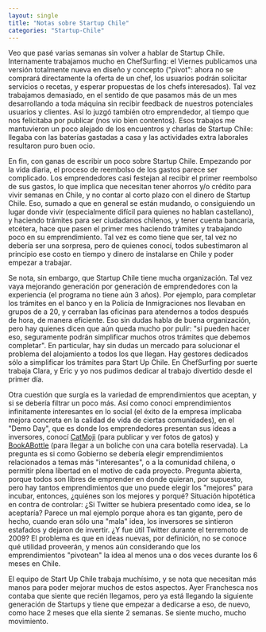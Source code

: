 ```yaml
---
layout: single
title: "Notas sobre Startup Chile"
categories: "Startup-Chile"
---
```


Veo que pasé varias semanas sin volver a hablar de Startup Chile. Internamente
trabajamos mucho en ChefSurfing: el Viernes publicamos una versión totalmente
nueva en diseño y concepto ("pivot": ahora no se comprará directamente la
oferta de un chef, los usuarios podrán solicitar servicios o recetas, y
esperar propuestas de los chefs interesados). Tal vez trabajamos demasiado, en
el sentido de que pasamos más de un mes desarrollando a toda máquina sin
recibir feedback de nuestros potenciales usuarios y clientes. Así lo juzgó
también otro emprendedor, al tiempo que nos felicitaba por publicar (nos vio
bien contentos). Esos trabajos me mantuvieron un poco alejado de los
encuentros y charlas de Startup Chile: llegaba con las baterías gastadas a
casa y las actividades extra laborales resultaron puro buen ocio.

En fin, con ganas de escribir un poco sobre Startup Chile. Empezando por la
vida diaria, el proceso de reembolso de los gastos parece ser complicado. Los
emprendedores casi festejan al recibir el primer reembolso de sus gastos, lo
que implica que necesitan tener ahorros y/o crédito para vivir semanas en
Chile, y no contar al corto plazo con el dinero de Startup Chile. Eso, sumado
a que en general se están mudando, o consiguiendo un lugar donde vivir
(especialmente difícil para quienes no hablan castellano), y haciendo trámites
para ser ciudadanos chilenos, y tener cuenta bancaria, etcétera, hace que
pasen el primer mes haciendo trámites y trabajando poco en su emprendimiento.
Tal vez es como tiene que ser, tal vez no debería ser una sorpresa, pero de
quienes conocí, todos subestimaron al principio ese costo en tiempo y dinero
de instalarse en Chile y poder empezar a trabajar.

Se nota, sin embargo, que Startup Chile tiene mucha organización. Tal vez vaya
mejorando generación por generación de emprendedores con la experiencia (el
programa no tiene aún 3 años). Por ejemplo, para completar los trámites en el
banco y en la Policía de Inmigraciones nos llevaban en grupos de a 20, y
cerraban las oficinas para atendernos a todos después de hora, de manera
eficiente. Eso sin dudas habla de buena organización, pero hay quienes dicen
que aún queda mucho por pulir: "si pueden hacer eso, seguramente podrán
simplificar muchos otros trámites que debemos completar". En particular, hay
sin dudas un mercado para solucionar el problema del alojamiento a todos los
que llegan. Hay gestores dedicados sólo a simplificar los trámites para Start
Up Chile. En ChefSurfing por suerte trabaja Clara, y Eric y yo nos pudimos
dedicar al trabajo divertido desde el primer día.

Otra cuestión que surgía es la variedad de emprendimientos que aceptan, y si
se debería filtrar un poco más. Así como conocí emprendimientos infinitamente
interesantes en lo social (el éxito de la empresa implicaba mejora concreta en
la calidad de vida de ciertas comunidades), en el "Demo Day", que es donde los
emprendedores presentan sus ideas a inversores, conocí
[CatMoji](http://catmoji.com/) (para publicar y ver fotos de gatos) y
[BookABottle](http://bookabottle.com/) (para llegar a un boliche con una cara
botella reservada). La pregunta es si como Gobierno se debería elegir
emprendimientos relacionados a temas más "interesantes", o a la comunidad
chilena, o permitir plena libertad en el motivo de cada proyecto. Pregunta
abierta, porque todos son libres de emprender en donde quieran, por supuesto,
pero hay tantos emprendimientos que uno puede elegir los "mejores" para
incubar, entonces, ¿quiénes son los mejores y porqué? Situación hipotética en
contra de controlar: ¿Si Twitter se hubiera presentado como idea, se lo
aceptaría? Parece un mal ejemplo porque ahora es tan gigante, pero de hecho,
cuando eran sólo una "mala" idea, los inversores se sintieron estafados y
dejaron de invertir. ¿Y fue útil Twitter durante el terremoto de 2009? El
problema es que en ideas nuevas, por definición, no se conoce qué utilidad
proveerán, y menos aún considerando que los emprendimientos "pivotean" la idea
al menos una o dos veces durante los 6 meses en Chile.

El equipo de Start Up Chile trabaja muchísimo, y se nota que necesitan más
manos para poder mejorar muchos de estos aspectos. Ayer Franchesca nos contaba
que siente que recién llegamos, pero ya está llegando la siguiente generación
de Startups y tiene que empezar a dedicarse a eso, de nuevo, como hace 2 meses
que ella siente 2 semanas. Se siente mucho, mucho movimiento.
